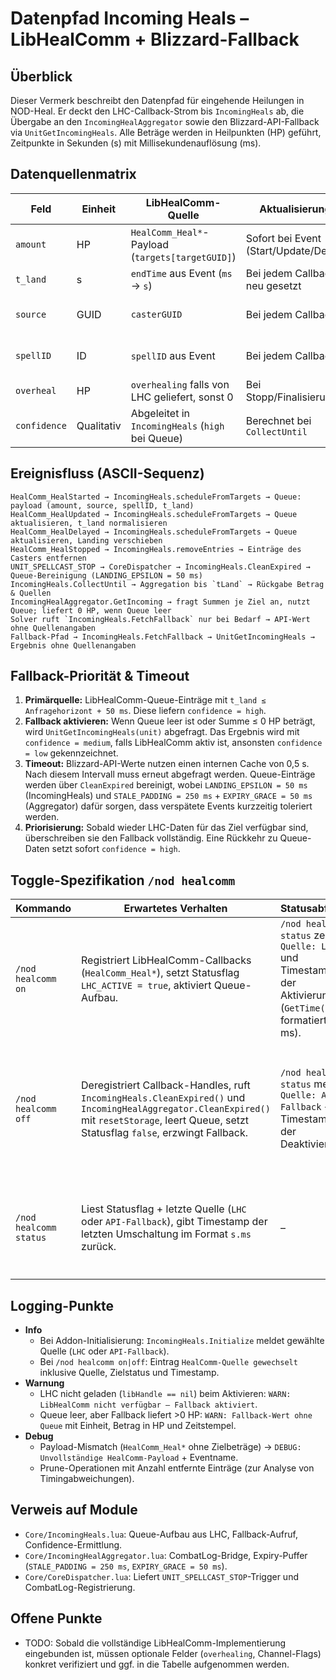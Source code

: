 # Datenpfad Incoming Heals – LibHealComm + Blizzard-Fallback

## Überblick
Dieser Vermerk beschreibt den Datenpfad für eingehende Heilungen in NOD-Heal. Er deckt den LHC-Callback-Strom bis `IncomingHeals` ab, die Übergabe an den `IncomingHealAggregator` sowie den Blizzard-API-Fallback via `UnitGetIncomingHeals`. Alle Beträge werden in Heilpunkten (HP) geführt, Zeitpunkte in Sekunden (s) mit Millisekundenauflösung (ms).

## Datenquellenmatrix
| Feld | Einheit | LibHealComm-Quelle | Aktualisierung | Vertrauenslevel | Blizzard-API-Fallback | Aktualisierung | Vertrauenslevel |
| --- | --- | --- | --- | --- | --- | --- | --- |
| `amount` | HP | `HealComm_Heal*`-Payload (`targets[targetGUID]`) | Sofort bei Event (Start/Update/Delay) | hoch (direkte Casterdaten) | `UnitGetIncomingHeals(unit)` | Alle 0,5 s Cache laut Blizzard-API | mittel (aggregiert, ohne Quellen) |
| `t_land` | s | `endTime` aus Event (`ms` → `s`) | Bei jedem Callback neu gesetzt | hoch (explizit) | `GetTime() + LatencyTools:GetLatency()` | On-Demand-Berechnung | niedrig (heuristisch) |
| `source` | GUID | `casterGUID` | Bei jedem Callback | hoch (eindeutig) | Nicht verfügbar | – | n. a. (Fallback kennzeichnet `fallback`) |
| `spellID` | ID | `spellID` aus Event | Bei jedem Callback | mittel (abhängig von LHC-Spell-DB) | Nicht verfügbar | – | n. a. |
| `overheal` | HP | `overhealing` falls von LHC geliefert, sonst 0 | Bei Stopp/Finalisierung | mittel (optional) | Nicht verfügbar | – | n. a. |
| `confidence` | Qualitativ | Abgeleitet in `IncomingHeals` (`high` bei Queue) | Berechnet bei `CollectUntil` | hoch (Queue-Priorität) | `CollectUntil` setzt `medium` oder `low` je nach Fallback | Bei Fallback-Berechnung | niedrig bis mittel |

## Ereignisfluss (ASCII-Sequenz)
```
HealComm_HealStarted → IncomingHeals.scheduleFromTargets → Queue: payload (amount, source, spellID, t_land)
HealComm_HealUpdated → IncomingHeals.scheduleFromTargets → Queue aktualisieren, t_land normalisieren
HealComm_HealDelayed → IncomingHeals.scheduleFromTargets → Queue aktualisieren, Landing verschieben
HealComm_HealStopped → IncomingHeals.removeEntries → Einträge des Casters entfernen
UNIT_SPELLCAST_STOP → CoreDispatcher → IncomingHeals.CleanExpired → Queue-Bereinigung (LANDING_EPSILON = 50 ms)
IncomingHeals.CollectUntil → Aggregation bis `tLand` → Rückgabe Betrag & Quellen
IncomingHealAggregator.GetIncoming → fragt Summen je Ziel an, nutzt Queue; liefert 0 HP, wenn Queue leer
Solver ruft `IncomingHeals.FetchFallback` nur bei Bedarf → API-Wert ohne Quellenangaben
Fallback-Pfad → IncomingHeals.FetchFallback → UnitGetIncomingHeals → Ergebnis ohne Quellenangaben
```

## Fallback-Priorität & Timeout
1. **Primärquelle:** LibHealComm-Queue-Einträge mit `t_land ≤ Anfragehorizont + 50 ms`. Diese liefern `confidence = high`.
2. **Fallback aktivieren:** Wenn Queue leer ist oder Summe ≤ 0 HP beträgt, wird `UnitGetIncomingHeals(unit)` abgefragt. Das Ergebnis wird mit `confidence = medium`, falls LibHealComm aktiv ist, ansonsten `confidence = low` gekennzeichnet.
3. **Timeout:** Blizzard-API-Werte nutzen einen internen Cache von 0,5 s. Nach diesem Intervall muss erneut abgefragt werden. Queue-Einträge werden über `CleanExpired` bereinigt, wobei `LANDING_EPSILON = 50 ms` (IncomingHeals) und `STALE_PADDING = 250 ms` + `EXPIRY_GRACE = 50 ms` (Aggregator) dafür sorgen, dass verspätete Events kurzzeitig toleriert werden.
4. **Priorisierung:** Sobald wieder LHC-Daten für das Ziel verfügbar sind, überschreiben sie den Fallback vollständig. Eine Rückkehr zu Queue-Daten setzt sofort `confidence = high`.

## Toggle-Spezifikation `/nod healcomm`
| Kommando | Erwartetes Verhalten | Statusabfrage | Fehlerfälle |
| --- | --- | --- | --- |
| `/nod healcomm on` | Registriert LibHealComm-Callbacks (`HealComm_Heal*`), setzt Statusflag `LHC_ACTIVE = true`, aktiviert Queue-Aufbau. | `/nod healcomm status` zeigt `Quelle: LHC` und Timestamp der Aktivierung (`GetTime()` formatiert in ms). | Wenn LibHealComm-Instanz fehlt (`libHandle == nil`): Ausgabe `Fehler: LibHealComm-4.0 nicht geladen`, Flag bleibt `false`. |
| `/nod healcomm off` | Deregistriert Callback-Handles, ruft `IncomingHeals.CleanExpired()` und `IncomingHealAggregator.CleanExpired()` mit `resetStorage`, leert Queue, setzt Statusflag `false`, erzwingt Fallback. | `/nod healcomm status` meldet `Quelle: API-Fallback` + Timestamp der Deaktivierung. | Fehlender Dispatcher → Warnung `Dispatcher nicht verfügbar`, Command beendet trotzdem Queue-Leerung. |
| `/nod healcomm status` | Liest Statusflag + letzte Quelle (`LHC` oder `API-Fallback`), gibt Timestamp der letzten Umschaltung im Format `s.ms` zurück. | – | Wenn Statusflag unbekannt: Warnung `Status nicht initialisiert`, schlägt nicht fehl. |

## Logging-Punkte
- **Info**
  - Bei Addon-Initialisierung: `IncomingHeals.Initialize` meldet gewählte Quelle (`LHC` oder `API-Fallback`).
  - Bei `/nod healcomm on|off`: Eintrag `HealComm-Quelle gewechselt` inklusive Quelle, Zielstatus und Timestamp.
- **Warnung**
  - LHC nicht geladen (`libHandle == nil`) beim Aktivieren: `WARN: LibHealComm nicht verfügbar – Fallback aktiviert`.
  - Queue leer, aber Fallback liefert >0 HP: `WARN: Fallback-Wert ohne Queue` mit Einheit, Betrag in HP und Zeitstempel.
- **Debug**
  - Payload-Mismatch (`HealComm_Heal*` ohne Zielbeträge) → `DEBUG: Unvollständige HealComm-Payload` + Eventname.
  - Prune-Operationen mit Anzahl entfernte Einträge (zur Analyse von Timingabweichungen).

## Verweis auf Module
- `Core/IncomingHeals.lua`: Queue-Aufbau aus LHC, Fallback-Aufruf, Confidence-Ermittlung.
- `Core/IncomingHealAggregator.lua`: CombatLog-Bridge, Expiry-Puffer (`STALE_PADDING = 250 ms`, `EXPIRY_GRACE = 50 ms`).
- `Core/CoreDispatcher.lua`: Liefert `UNIT_SPELLCAST_STOP`-Trigger und CombatLog-Registrierung.

## Offene Punkte
- TODO: Sobald die vollständige LibHealComm-Implementierung eingebunden ist, müssen optionale Felder (`overhealing`, Channel-Flags) konkret verifiziert und ggf. in die Tabelle aufgenommen werden.
